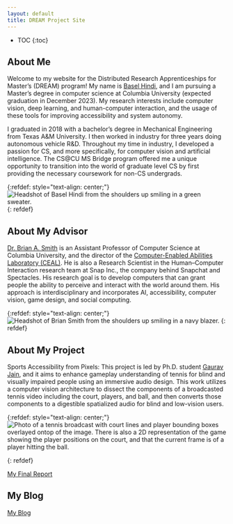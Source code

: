 ```yaml
---
layout: default
title: DREAM Project Site
---
```


* TOC
{:toc}

## About Me

Welcome to my website for the Distributed Research Apprenticeships for Master’s (DREAM) program! My name is [Basel Hindi](https://baselhindi.github.io), and I am pursuing a Master’s degree in computer science at Columbia University (expected graduation in December 2023). My research interests include computer vision, deep learning, and human-computer interaction, and the usage of these tools for improving accessibility and system autonomy.

I graduated in 2018 with a bachelor’s degree in Mechanical Engineering from Texas A&M University. I then worked in industry for three years doing autonomous vehicle R&D. Throughout my time in industry, I developed a passion for CS, and more specifically, for computer vision and artificial intelligence. The CS@CU MS Bridge program offered me a unique opportunity to transition into the world of graduate level CS by first providing the necessary coursework for non-CS undergrads. 

{:refdef: style="text-align: center;"}
![Headshot of Basel Hindi from the shoulders up smiling in a green sweater.](https://baselhindi.github.io/dreamprogram/images/Basel_Circle_Final.png)
{: refdef}

## About My Advisor

[Dr. Brian A. Smith](http://www.cs.columbia.edu/~brian/) is an Assistant Professor of Computer Science at Columbia University, and the director of the [Computer-Enabled Abilities Laboratory (CEAL)](https://ceal.cs.columbia.edu). He is also a Research Scientist in the Human–Computer Interaction research team at Snap Inc., the company behind Snapchat and Spectacles. His research goal is to develop computers that can grant people the ability to perceive and interact with the world around them. His approach is interdisciplinary and incorporates AI, accessibility, computer vision, game design, and social computing.

{:refdef: style="text-align: center;"}
![Headshot of Brian Smith from the shoulders up smiling in a navy blazer.](https://baselhindi.github.io/dreamprogram/images/Brian_Smith_Circle_Final.png)
{: refdef}


## About My Project

Sports Accessibility from Pixels: This project is led by Ph.D. student [Gaurav Jain](https://gaurav1302.github.io), and it aims to enhance gameplay understanding of tennis for blind and visually impaired people using an immersive audio design. This work utilizes a computer vision architecture to dissect the components of a broadcasted tennis video including the court, players, and ball, and then converts those components to a digestible spatialized audio for blind and low-vision users.

{:refdef: style="text-align: center;"}
![Photo of a tennis broadcast with court lines and player bounding boxes overlayed ontop of the image. There is also a 2D representation of the game showing the player positions on the court, and that the current frame is of a player hitting the ball.](https://baselhindi.github.io/dreamprogram/images/Tennis_Screenshot.jpg)


{: refdef}

[My Final Report](https://baselhindi.github.io/dreamprogram/files/finalreport.pdf)


## My Blog

[My Blog](https://baselhindi.github.io/dreamprogram/blog.html)


